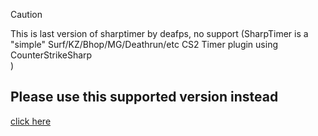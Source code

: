 > [!CAUTION]
> This is last version of sharptimer by deafps, no support  (SharpTimer is a "simple" Surf/KZ/Bhop/MG/Deathrun/etc CS2 Timer plugin using CounterStrikeSharp<br>)


## Please use this  supported version instead
[click here](https://github.com/Letaryat/poor-sharptimer)
